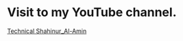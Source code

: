 <html>
<body>

<h1>Visit to my YouTube channel.</h1>

<p><a href="https://youtube.com/@technicalshahinur_al-amin8276">Technical Shahinur_Al-Amin </a></p>

</body>
</html>
